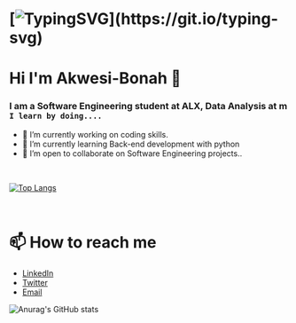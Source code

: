 # [![TypingSVG](https://readme-typing-svg.demolab.com?lines=Hello!+👋;+You+Are+Welcome+To+My+Profile;My+Name+is++Akwesi-Bonah;I+Am+Passionate+About+Coding;)](https://git.io/typing-svg)

# Hi I'm Akwesi-Bonah 👋


### I am a Software Engineering student at ALX, Data Analysis at m `I learn by doing....`
- 🔭 I’m currently working on coding skills.
- 🌱 I’m currently learning Back-end  development with python
- 👯 I’m open to collaborate on Software Engineering projects..

<br>

[![Top Langs](https://github-readme-stats.vercel.app/api/top-langs/?username=Akwesi-bonah&layout=compact)](https://github.com/Akwesi-bonah/github-readme-stats)


<br>

# 📫 How to reach me

* [LinkedIn](https://www.linkedin.com/in/george-arhin-bonnah-5330b925a)
* [Twitter](https://twitter.com/Nightwolfjnr)
* [Email](mailto:messagearhinbonnah@gmail.com)

![Anurag's GitHub stats](https://github-readme-stats.vercel.app/api?username=Akwesi-bonah&show_icons=true&theme=radical)
